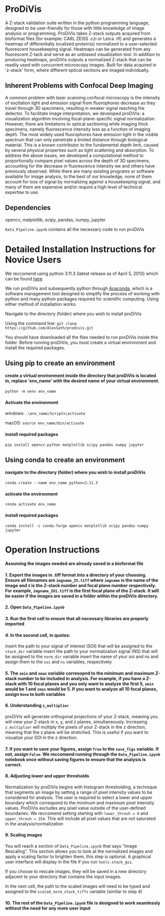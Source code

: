 # ProDiVis
A Z-stack validation suite written in the python programming language, designed to be user-friendly for those with little knowledge of image analysis or programming. ProDiVis takes Z-stack outputs acquired from bioformat files (for example: CARL ZEISS .czi or Leica .lif) and generates a heatmap of differentially localized protein(s) normalized to a user-selected fluorescent housekeeping signal. Heatmaps can be generated from any fluorescent Z-tack and serve as an unbiased visualization tool. In addition to producing heatmaps, proDiVis outputs a normalized Z-stack that can be readily used with concurrent microscopy images. Built for data acquired in 'z-stack' form, where different optical sections are imaged individually.

## Inherent Problems with Confocal Deep Imaging
A common problem with laser scanning confocal microscopy is the intensity of excitation light and emission signal from fluorophores decrease as they travel through 3D specimens, resulting in weaker signal reaching the detector. To facilitate image interpretation, we developed proDiVis: a visualization algorithm involving focal-plane-specific signal normalization. However, there are limitations to optical sectioning while imaging thick specimens, namely fluorescence intensity loss as a function of imaging depth. The most widely used fluorophores have emission light in the visible spectrum that can only penetrate a limited distance through biological material. This is a known contributor to the fundamental depth limit, caused by several physical properties such as light scattering and absorption. To address the above issues, we developed a computational method to proportionally compare pixel values across the depth of 3D specimens, accounting for the decrease in fluorescence intensity we and others have previously observed. While there are many existing programs or software available for image analysis, to the best of our knowledge, none of them account for loss of signal by normalizing against a housekeeping signal, and many of them are expensive and/or require a high level of technical expertise to use.

## Dependencies
opencv, matplotlib, scipy, pandas, numpy, jupyter

`Data_Pipeline.ipynb` contains all the necessary code to run proDiVis

# Detailed Installation Instructions for Novice Users
We reccomend using python 3.11.3 (latest release as of April 5, 2013) which can be found
[here](https://www.python.org/downloads/)

We run proDiVis and subsequently python through [Anaconda](https://www.anaconda.com/), which is a software management tool designed to simplify the process of working with python and many python packages required for scientific computing. Using either method of installation works.

Navigate to the directory (folder) where you wish to install proDiVis

Using the command line: `git clone  https://github.com/AlexSath/prodivis.git`

You should have downloaded all the files needed to run proDiVis inside this folder. Before running proDiVis, you must create a virtual environment and install the required packages. 

## Using pip to create an environment
#### create a virtual environment inside the directory that proDiVis is located in, replace 'env_name' with the desired name of your virtual environment.

`python -m venv env_name`

#### Activate the environment

windows: `.\env_name/Scripts\activate`

macOS: `source env_name/bin/activate` 

#### install required packages

`pip install opencv-python matplotlib scipy pandas numpy jupyter`

## Using conda to create an environment
#### navigate to the directory (folder) where you wish to install proDiVis

`conda create --name env_name python=3.11.3`

#### activate the environment

`conda activate env_name`

#### install required packages

`conda install -c conda-forge opencv matplotlib scipy pandas numpy jupyter`

# Operation Instructions
#### Assuming the images needed are already saved in a bioformat file
#### 1. Export the images in .tiff format into a directory of your choosing. Ensure all filenames are `imgname_ZX.tiff` where `imgname` is the name of the image and `X` is the Z-stack number and focal plane number respectively. For example, `imgname_Z01.tiff` is the first focal plane of the Z-stack. It will be easier if the images are saved in a folder within the proDiVis directory.

#### 2. Open `Data_Pipeline.ipynb`

#### 3. Run the first cell to ensure that all necessary libraries are properly imported

#### 4. In the second cell, in quotes:
insert the path to your signal of interest (SOI) that will be assigned to the `stack_dir` variable
insert the path to your normalization signal (NS) that will be assigned to the `norm_dir` variable
insert the name of your soi and ns and assign them to the `soi` and `ns` variables, respectively

#### 5. The `zmin` and `zmax` variable corresopnd to the minimum and maximum Z-stack number to be included in analysis. For example, if you have a Z-stack with 10 focal planes and you only want to analyze the first 5, `zmin` would be 1 and `zmax` would be 5. If you want to analyze all 10 focal planes, assign `None` to both variables

#### 6. Understanding `z_multiplier`
proDiVis will generate orthogonal projections of your Z-stack, meaning you will view your Z-stack in x, y, and z planes, simultaneously. Increasing `z_multiplier` will multiply the pixels of your Z-stack in the z direction, meaning that the z plane will be stretched. This is useful if you want to visualize your SOI in the z direction.

#### 7. If you want to save your figures, assign `True` to the `save_figs` variable. If not, assign `False`. We reccomend running through the `Data_Pipeline.ipynb` notebook once without saving figures to ensure that the analysis is correct.

#### 8. Adjusting lower and upper thresholds
Normalization by proDiVis begins with histogram thresholding, a technique that segments an image by setting a range of pixel intensity values to be considered for analysis. The user is required to select a lower and upper boundary which correspond to the minimum and maximum pixel intensity values. ProDiVis excludes any pixel value outside of the user-defined boundaries. We reccomend setting starting with `lower_thresh = 0` and `upper_thresh = 254`. This will include all pixel values that are not saturated in the analysis/normalization

#### 9. Scaling images
You will reach a section of `Data_Pipeline.ipynb` that says "Image Rescaling". This section allows you to look at the normalized images and apply a scaling factor to brighten them, this step is optional. A graphical user interface will display in the file if you run `tools.stack_gui`.

If you choose to rescale images, they will be saved in a new directory adjacent to your directory that contains the input images.

In the next cell, the path to the scaled images will need to be typed and assigned to the `scaled_norm_stack_tiffs` variable (similar to step 4)


#### 10. The rest of the `Data_Pipeline.ipynb` file is designed to work seamlessly without the need for any more user input

